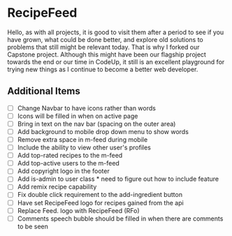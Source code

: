 # RecipeFeed

Hello, as with all projects, it is good to visit them after a period to see if you have grown, what could be done better, and explore old solutions to problems that still might be relevant today.  That is why I forked our  Capstone project.  Although this might have been our flagship project towards the end or our time in CodeUp, it still is an excellent playground for trying new things as I continue to become a better web developer.  


## Additional Items
- [ ] Change Navbar to have icons rather than words
- [ ] Icons will be filled in when on active page
- [ ] Bring in text on the nav bar (spacing on the outer area)
- [ ] Add background to mobile drop down menu to show words 
- [ ] Remove extra space in m-feed during mobile
- [ ] Include the ability to view other user's profiles
- [ ] Add top-rated recipes to the m-feed
- [ ] Add top-active users to the m-feed
- [ ] Add copyright logo in the footer
- [ ] Add is-admin to user class * need to figure out how to include feature
- [ ] Add remix recipe capability
- [ ] Fix double click requirement to the add-ingredient button
- [ ] Have set RecipeFeed logo for recipes gained from the api
- [ ] Replace Feed. logo with RecipeFeed (RFo)
- [ ] Comments speech bubble should be filled in when there are comments to be seen
